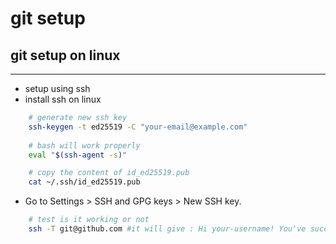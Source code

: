 # git setup

## git setup on linux
---

- setup using ssh 
- install ssh on linux

```bash
    # generate new ssh key
    ssh-keygen -t ed25519 -C "your-email@example.com"
    
    # bash will work properly
    eval "$(ssh-agent -s)"

    # copy the content of id_ed25519.pub
    cat ~/.ssh/id_ed25519.pub
```

- Go to Settings > SSH and GPG keys > New SSH key.

```bash
    # test is it working or not 
    ssh -T git@github.com #it will give : Hi your-username! You've successfully authenticated, but GitHub does not provide shell access.
```
